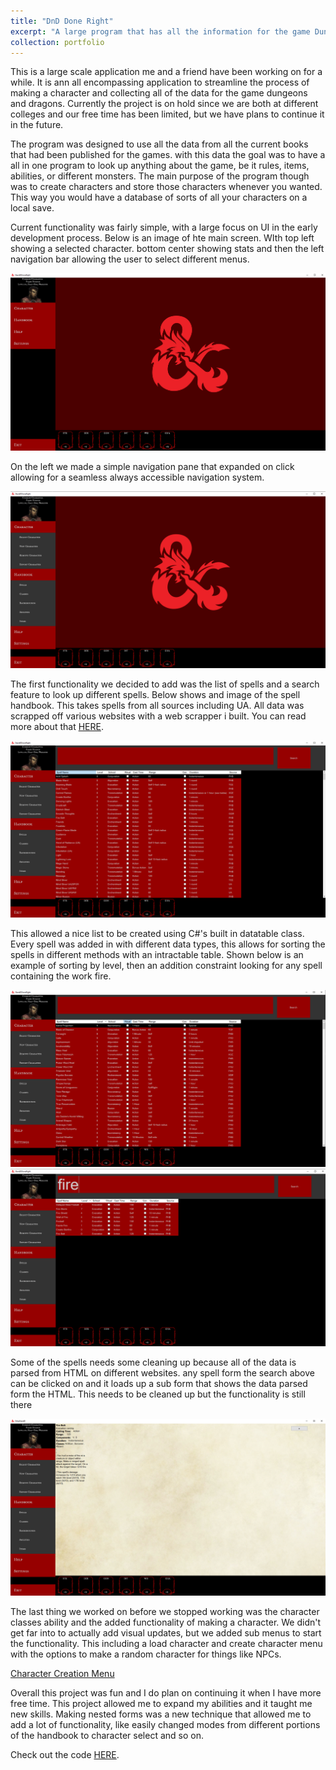 ```yaml
---
title: "DnD Done Right"
excerpt: "A large program that has all the information for the game Dungeon's and Dragons in one place"
collection: portfolio
---
```


This is a large scale application me and a friend have been working on for a while. It is ann all encompassing application to streamline the process of making a character and collecting all of the data for the game dungeons and dragons. Currently the project is on hold since we are both at different colleges and our free time has been limited, but we have plans to continue it in the future.

The program was designed to use all the data from all the current books that had been published for the games. with this data the goal was to have a all in one program to look up anything about the game, be it rules, items, abilities, or different monsters. The main purpose of the program though was to create characters and store those characters whenever you wanted. This way you would have a database of sorts of all your characters on a local save.

Current functionality was fairly simple, with a large focus on UI in the early development process. Below is an image of hte main screen. WIth top left showing a selected character. bottom center showing stats and then the left navigation bar allowing the user to select different menus.

![Start Screen](/images/DanddDDDoneRight/main.png)

On the left we made a simple navigation pane that expanded on click allowing for a seamless always accessible navigation system.

![Navigation](/images/DanddDDDoneRight/menu.png)

The first functionality we decided to add was the list of spells and a search feature to look up different spells. Below shows and image of the spell handbook. This takes spells from all sources including UA. All data was scrapped off various websites with a web scrapper i built. You can read more about that [HERE](https://tkketron.github.io/portfolio/Web-Scraper/).

![Spells Searcher](/images/DanddDDDoneRight/spells.png)

This allowed a nice list to be created using C#'s built in datatable class. Every spell was added in with different data types, this allows for sorting the spells in different methods with an intractable table. Shown below is an example of sorting by level, then an addition constraint looking for any spell containing the work fire.

![Sorting](/images/DanddDDDoneRight/sort%20spells.png)
![Searching](/images/DanddDDDoneRight/search%20spells.png)

Some of the spells needs some cleaning up because all of the data is parsed from HTML on different websites. any spell form the search above can be clicked on and it loads up a sub form that shows the data parsed form the HTML. This needs to be cleaned up but the functionality is still there

![Spell Example](/images/DanddDDDoneRight/spellex.png)

The last thing we worked on before we stopped working was the character classes ability and the added functionality of making a character. We didn't get far into to actually add visual updates, but we added sub menus to start the functionality. This including a load character and create character menu with the options to make a random character for things like NPCs.

[Character Creation Menu](/images/DanddDDDoneRight/characterselect.png)

Overall this project was fun and I do plan on continuing it when I have more free time. This project allowed me to expand my abilities and it taught me new skills. Making nested forms was a new technique that allowed me to add a lot of functionality, like easily changed modes from different portions of the handbook to character select and so on.

Check out the code [HERE](https://github.com/TKKetron/DandDDoneRight).